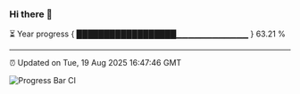 ### Hi there 👋

⏳ Year progress { ██████████████████▁▁▁▁▁▁▁▁▁▁▁▁ } 63.21 %

---

⏰ Updated on Tue, 19 Aug 2025 16:47:46 GMT

![Progress Bar CI](https://github.com/IshwaranRudhara/GIT-ACTION/workflows/Progress%20Bar%20CI/badge.svg)
